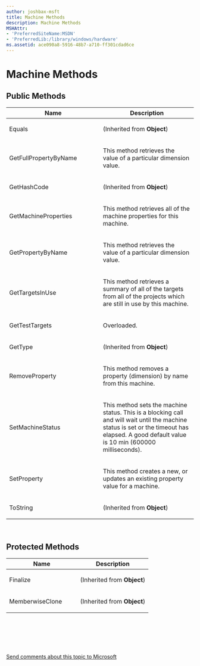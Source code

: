 ```yaml
---
author: joshbax-msft
title: Machine Methods
description: Machine Methods
MSHAttr:
- 'PreferredSiteName:MSDN'
- 'PreferredLib:/library/windows/hardware'
ms.assetid: ace090a8-5916-48b7-a710-ff301cdad6ce
---
```


# Machine Methods


## Public Methods


<table>
<colgroup>
<col width="50%" />
<col width="50%" />
</colgroup>
<thead>
<tr class="header">
<th>Name</th>
<th>Description</th>
</tr>
</thead>
<tbody>
<tr class="odd">
<td><p>Equals</p></td>
<td><p>(Inherited from <strong>Object</strong>)</p></td>
</tr>
<tr class="even">
<td><p>GetFullPropertyByName</p></td>
<td><p>This method retrieves the value of a particular dimension value.</p></td>
</tr>
<tr class="odd">
<td><p>GetHashCode</p></td>
<td><p>(Inherited from <strong>Object</strong>)</p></td>
</tr>
<tr class="even">
<td><p>GetMachineProperties</p></td>
<td><p>This method retrieves all of the machine properties for this machine.</p></td>
</tr>
<tr class="odd">
<td><p>GetPropertyByName</p></td>
<td><p>This method retrieves the value of a particular dimension value.</p></td>
</tr>
<tr class="even">
<td><p>GetTargetsInUse</p></td>
<td><p>This method retrieves a summary of all of the targets from all of the projects which are still in use by this machine.</p></td>
</tr>
<tr class="odd">
<td><p>GetTestTargets</p></td>
<td><p>Overloaded.</p></td>
</tr>
<tr class="even">
<td><p>GetType</p></td>
<td><p>(Inherited from <strong>Object</strong>)</p></td>
</tr>
<tr class="odd">
<td><p>RemoveProperty</p></td>
<td><p>This method removes a property (dimension) by name from this machine.</p></td>
</tr>
<tr class="even">
<td><p>SetMachineStatus</p></td>
<td><p>This method sets the machine status. This is a blocking call and will wait until the machine status is set or the timeout has elapsed. A good default value is 10 min (600000 milliseconds).</p></td>
</tr>
<tr class="odd">
<td><p>SetProperty</p></td>
<td><p>This method creates a new, or updates an existing property value for a machine.</p></td>
</tr>
<tr class="even">
<td><p>ToString</p></td>
<td><p>(Inherited from <strong>Object</strong>)</p></td>
</tr>
</tbody>
</table>

 

## Protected Methods


<table>
<colgroup>
<col width="50%" />
<col width="50%" />
</colgroup>
<thead>
<tr class="header">
<th>Name</th>
<th>Description</th>
</tr>
</thead>
<tbody>
<tr class="odd">
<td><p>Finalize</p></td>
<td><p>(Inherited from <strong>Object</strong>)</p></td>
</tr>
<tr class="even">
<td><p>MemberwiseClone</p></td>
<td><p>(Inherited from <strong>Object</strong>)</p></td>
</tr>
</tbody>
</table>

 

 

 

[Send comments about this topic to Microsoft](mailto:wsddocfb@microsoft.com?subject=Documentation%20feedback%20%5Bp_hck\p_hck%5D:%20Machine%20Methods%20%20RELEASE:%20%284/27/2016%29&body=%0A%0APRIVACY%20STATEMENT%0A%0AWe%20use%20your%20feedback%20to%20improve%20the%20documentation.%20We%20don't%20use%20your%20email%20address%20for%20any%20other%20purpose,%20and%20we'll%20remove%20your%20email%20address%20from%20our%20system%20after%20the%20issue%20that%20you're%20reporting%20is%20fixed.%20While%20we're%20working%20to%20fix%20this%20issue,%20we%20might%20send%20you%20an%20email%20message%20to%20ask%20for%20more%20info.%20Later,%20we%20might%20also%20send%20you%20an%20email%20message%20to%20let%20you%20know%20that%20we've%20addressed%20your%20feedback.%0A%0AFor%20more%20info%20about%20Microsoft's%20privacy%20policy,%20see%20http://privacy.microsoft.com/default.aspx. "Send comments about this topic to Microsoft")




